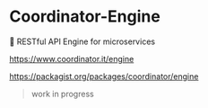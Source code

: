 # Coordinator-Engine
🔩 RESTful API Engine for microservices

https://www.coordinator.it/engine

https://packagist.org/packages/coordinator/engine

> work in progress
